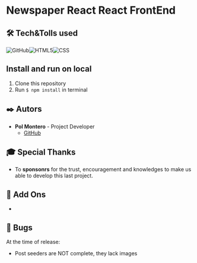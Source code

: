 # Newspaper React React FrontEnd


## 🛠️ Tech&Tolls used 

<img src="https://img.shields.io/badge/React-100000?style=for-the-badge&logo=React&logoColor=white" alt="GitHub" /><img src="https://img.shields.io/badge/Node.js-43853D?style=for-the-badge&logo=node.js&logoColor=white" alt="HTML5" /><img src="https://img.shields.io/badge/JavaScript-323330?style=for-the-badge&logo=javascript&logoColor=F7DF1E" alt="CSS" />

## Install and run on local
1.  Clone this repository
2.  Run ` $ npm install ` in terminal

## ✒️ Autors

- **Pol Montero** - Project Developer
  - [GitHub](https://github.com/hypoldev) 

## 🎓 Special Thanks

- To **sponsonrs** for the trust, encouragement and knowledges to make us able to develop this last project.


## 📄 Add Ons 

- 

## 🐛 Bugs  

At the time of release:
-  Post seeders are NOT complete, they lack images
  

